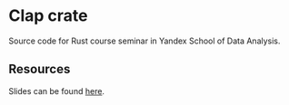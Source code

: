 # Clap crate

Source code for Rust course seminar in Yandex School of Data Analysis.

## Resources

Slides can be found [here](https://docs.google.com/presentation/d/1EzCVwIWfkdfudK8wvQxjlclmnoWg5wYJB04q0T5Jhw0/edit?usp=sharing).